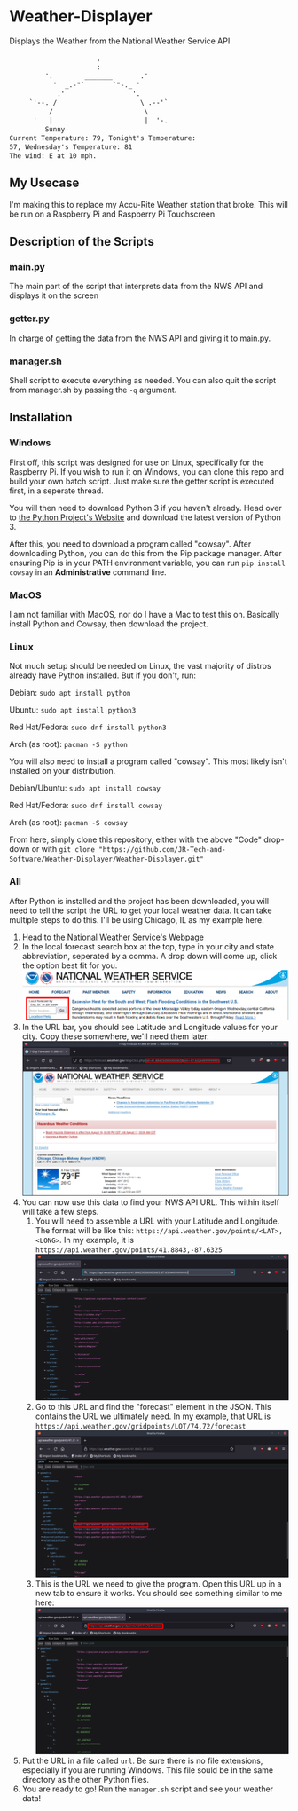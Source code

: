 # Weather-Displayer
Displays the Weather from the National Weather Service API

```
                      ,
                      :
         '.        _______       .'
           '  _.-"`       `"-._ '
            .'                 '.
     `'--. /                     \ .--'`
          /                       \
      '   |                       |  '-.
         Sunny
Current Temperature: 79, Tonight's Temperature:
57, Wednesday's Temperature: 81
The wind: E at 10 mph.
```

## My Usecase
I'm making this to replace my Accu-Rite Weather station that broke. This will be run on a Raspberry Pi and Raspberry Pi Touchscreen

## Description of the Scripts

### main.py
The main part of the script that interprets data from the NWS API and displays it on the screen

### getter.py
In charge of getting the data from the NWS API and giving it to main.py.

### manager.sh
Shell script to execute everything as needed. You can also quit the script from manager.sh by passing the ```-q``` argument.

## Installation

### Windows
First off, this script was designed for use on Linux, specifically for the Raspberry Pi. If you wish to run it on Windows, you can clone this repo and 
build your own batch script. Just make sure the getter script is executed first, in a seperate thread.

You will then need to download Python 3 if you haven't already. Head over to [the Python Project's Website](https://www.python.org/) and download the 
latest version of Python 3. 

After this, you need to download a program called "cowsay". After downloading Python, you can do this from the Pip package manager. After ensuring Pip is 
in your PATH environment variable, you can run ```pip install cowsay``` in an **Administrative** command line.

### MacOS
I am not familiar with MacOS, nor do I have a Mac to test this on. Basically install Python and Cowsay, then download the project.

### Linux
Not much setup should be needed on Linux, the vast majority of distros already have Python installed. But if you don't, run:

Debian: ```sudo apt install python```

Ubuntu: ```sudo apt install python3```

Red Hat/Fedora: ```sudo dnf install python3```

Arch (as root): ```pacman -S python```



You will also need to install a program called "cowsay". This most likely isn't installed on your distribution.

Debian/Ubuntu: ```sudo apt install cowsay```

Red Hat/Fedora: ```sudo dnf install cowsay```

Arch (as root): ```pacman -S cowsay```

From here, simply clone this repository, either with the above "Code" drop-down or with ```git clone "https://github.com/JR-Tech-and-Software/Weather-Displayer/Weather-Displayer.git"```

### All
After Python is installed and the project has been downloaded, you will need to tell the script the URL to get your local weather data. It can take 
multiple steps to do this. I'll be using Chicago, IL as my example here.

1. Head to [the National Weather Service's Webpage](https://www.weather.gov/)
2. In the local forecast search box at the top, type in your city and state abbreviation, seperated by a comma. A drop down will come up, click the 
option best fit for you.
![weather.gov banner](screenshots/search_banner.png)
3. In the URL bar, you should see Latitude and Longitude values for your city. Copy these somewhere, we'll need them later.
![Local weather NWS site w/Lat and Long data](screenshots/nws_chicago.png)
4. You can now use this data to find your NWS API URL. This within itself will take a few steps.
   1. You will need to assemble a URL with your Latitude and Longitude. The format will be like this: ```https://api.weather.gov/points/<LAT>,<LONG>```.
   In my example, it is ```https://api.weather.gov/points/41.8843,-87.6325```
   ![Example URL](screenshots/end_result.png)
   2. Go to this URL and find the "forecast" element in the JSON. This contains the URL we ultimately need. In my example, that URL is ```https://api.weather.gov/gridpoints/LOT/74,72/forecast```
   ![Needed URL](screenshots/forecast_url_visible.png)
   3. This is the URL we need to give the program. Open this URL up in a new tab to ensure it works. You should see something similar to me here:
   ![Resulting JSON](screenshots/URL.png)
5. Put the URL in a file called ```url```. Be sure there is no file extensions, especially if you are running Windows. This file sould be in the same directory as the other Python files.
6. You are ready to go! Run the ```manager.sh``` script and see your weather data!
